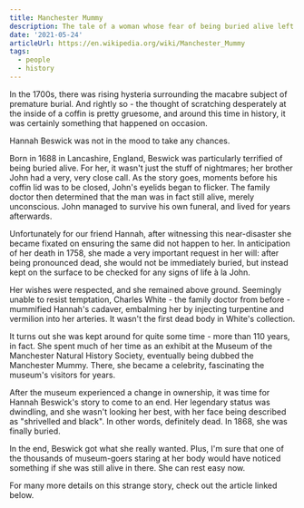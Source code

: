 ```yaml
---
title: Manchester Mummy
description: The tale of a woman whose fear of being buried alive left her corpse on display 100 years after her death.
date: '2021-05-24'
articleUrl: https://en.wikipedia.org/wiki/Manchester_Mummy
tags:
  - people
  - history
---
```


In the 1700s, there was rising hysteria surrounding the macabre subject of premature burial. And rightly so - the thought of scratching desperately at the inside of a coffin is pretty gruesome, and around this time in history, it was certainly something that happened on occasion. 

Hannah Beswick was not in the mood to take any chances. 

Born in 1688 in Lancashire, England, Beswick was particularly terrified of being buried alive. For her, it wasn't just the stuff of nightmares; her brother John had a very, very close call. As the story goes, moments before his coffin lid was to be closed, John's eyelids began to flicker. The family doctor then determined that the man was in fact still alive, merely unconscious. John managed to survive his own funeral, and lived for years afterwards.

Unfortunately for our friend Hannah, after witnessing this near-disaster she became fixated on ensuring the same did not happen to her. In anticipation of her death in 1758, she made a very important request in her will: after being pronounced dead, she would not be immediately buried, but instead kept on the surface to be checked for any signs of life à la John.

Her wishes were respected, and she remained above ground. Seemingly unable to resist temptation, Charles White - the family doctor from before - mummified Hannah's cadaver, embalming her by injecting turpentine and vermilion into her arteries. It wasn't the first dead body in White's collection. 

It turns out she was kept around for quite some time - more than 110 years, in fact. She spent much of her time as an exhibit at the Museum of the Manchester Natural History Society, eventually being dubbed the Manchester Mummy. There, she became a celebrity, fascinating the museum's visitors for years.

After the museum experienced a change in ownership, it was time for Hannah Beswick's story to come to an end. Her legendary status was dwindling, and she wasn't looking her best, with her face being described as "shrivelled and black". In other words, definitely dead. In 1868, she was finally buried.

In the end, Beswick got what she really wanted. Plus, I'm sure that one of the thousands of museum-goers staring at her body would have noticed something if she was still alive in there. She can rest easy now.

For many more details on this strange story, check out the article linked below.